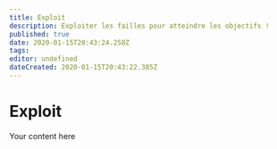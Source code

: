 ```yaml
---
title: Exploit
description: Exploiter les failles pour atteindre les objectifs !
published: true
date: 2020-01-15T20:43:24.258Z
tags: 
editor: undefined
dateCreated: 2020-01-15T20:43:22.385Z
---
```


# Exploit
Your content here
